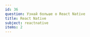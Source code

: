 ```yaml
---
id: 36
question: Узнай больше о React Native
title: React Native
subject: reactnative
items: 2
---
```


